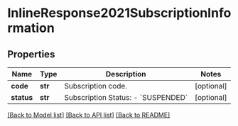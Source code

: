 # InlineResponse2021SubscriptionInformation

## Properties
Name | Type | Description | Notes
------------ | ------------- | ------------- | -------------
**code** | **str** | Subscription code.  | [optional] 
**status** | **str** | Subscription Status: - &#x60;SUSPENDED&#x60;  | [optional] 

[[Back to Model list]](../README.md#documentation-for-models) [[Back to API list]](../README.md#documentation-for-api-endpoints) [[Back to README]](../README.md)


